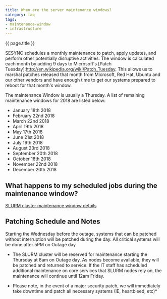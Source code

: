```yaml
---
title: When are the server maintenance windows?
category: faq
tags: 
- maintenance-window
- infrastructure
---
```


{{ page.title }}

SESYNC schedules a monthly maintenance to patch, apply updates, and perform other potentially disruptive activities. 
The window is calculated each month by adding 9 days to Microsoft's [Patch Tuesday]:http://en.wikipedia.org/wiki/Patch_Tuesday. 
This allows us to marshal patches released that month from Microsoft, Red Hat, Ubuntu and our other vendors and have enough time
to get our systems prepared to reboot for that month's window.

The maintenance Window is usually a Thursday. A list of remaining maintenance windows for 2018 are listed below:

* January 18th 2018
* February 22nd 2018
* March 22nd 2018
* April 19th 2018
* May 17th 2018
* June 21st 2018
* July 19th 2018
* August 23rd 2018
* September 20th 2018
* October 18th 2018
* November 22nd 2018
* December 20th 2018

## What happens to my scheduled jobs during the maintenance window?

[SLURM cluster maintenance window details](/blob/master/_posts/2017-12-18-maintenance-window-slurm.md)

## Patching Schedule and Notes

Starting the Wednesday before the outage, systems that can be patched without interruption will be patched during the day. All critical systems will be done after 5PM on Outage day.

* The SLURM cluster will be reserved for maintenance starting the Thursday at 8am on Outage day. As nodes become available, they will be patched and returned to service. If the IT staff has scheduled additional maintenance on core services that SLURM nodes rely on, the maintenance will continue until 12am Friday.


* Please note, in the event of a major security patch, we will immediately take downtime and patch all necessary systems (IE, heartbleed, etc)*
